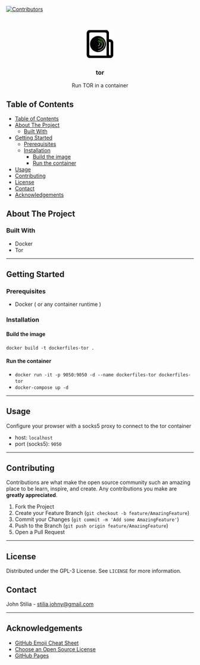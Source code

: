 [![Contributors][contributors-shield]][contributors-url]

<!-- PROJECT LOGO -->
<br />
<p align="center">
    <img src=".assets/logo.png" alt="master Logo" width="80" height="80">
  </a>

  <h3 align="center">tor</h3>

  <p align="center">
    Run TOR in a container
</p>

<!-- TABLE OF CONTENTS -->

## Table of Contents

- [Table of Contents](#table-of-contents)
- [About The Project](#about-the-project)
  - [Built With](#built-with)
- [Getting Started](#getting-started)
  - [Prerequisites](#prerequisites)
  - [Installation](#installation)
    - [Build the image](#build-the-image)
    - [Run the container](#run-the-container)
- [Usage](#usage)
- [Contributing](#contributing)
- [License](#license)
- [Contact](#contact)
- [Acknowledgements](#acknowledgements)

<!-- ABOUT THE PROJECT -->

## About The Project

### Built With

- Docker
- Tor

---

<!-- GETTING STARTED -->

## Getting Started

### Prerequisites

- Docker ( or any container runtime )

### Installation

#### Build the image

`docker build -t dockerfiles-tor .`

#### Run the container

- `docker run -it -p 9050:9050 -d --name dockerfiles-tor dockerfiles-tor`
- `docker-compose up -d`

---

<!-- USAGE EXAMPLES -->

## Usage

Configure your prowser with a socks5 proxy to connect to the tor container

- host: `localhost`
- port (socks5): `9050`

---

<!-- CONTRIBUTING -->

## Contributing

Contributions are what make the open source community such an amazing place to be learn, inspire, and create. Any contributions you make are **greatly appreciated**.

1. Fork the Project
2. Create your Feature Branch (`git checkout -b feature/AmazingFeature`)
3. Commit your Changes (`git commit -m 'Add some AmazingFeature'`)
4. Push to the Branch (`git push origin feature/AmazingFeature`)
5. Open a Pull Request

---

<!-- LICENSE -->

## License

Distributed under the GPL-3 License. See `LICENSE` for more information.

<!-- CONTACT -->

## Contact

John Stilia - stilia.johny@gmail.com

---

<!-- ACKNOWLEDGEMENTS -->

## Acknowledgements

- [GitHub Emoji Cheat Sheet](https://www.webpagefx.com/tools/emoji-cheat-sheet)
- [Choose an Open Source License](https://choosealicense.com)
- [GitHub Pages](https://pages.github.com)

<!-- MARKDOWN LINKS & IMAGES -->
<!-- https://www.markdownguide.org/basic-syntax/#reference-style-links -->

[contributors-shield]: https://img.shields.io/github/contributors/stiliajohny/dockerfiles.svg?style=for-the-badge
[contributors-url]: https://github.com/stiliajohny/dockerfiles/graphs/contributors
[forks-shield]: https://img.shields.io/github/forks/stiliajohny/dockerfiles.svg?style=for-the-badge
[forks-url]: https://github.com/stiliajohny/dockerfiles/network/members
[stars-shield]: https://img.shields.io/github/stars/stiliajohny/dockerfiles.svg?style=for-the-badge
[stars-url]: https://github.com/stiliajohny/dockerfiles/stargazers
[issues-shield]: https://img.shields.io/github/issues/stiliajohny/dockerfiles.svg?style=for-the-badge
[issues-url]: https://github.com/stiliajohny/dockerfiles/issues
[license-shield]: https://img.shields.io/github/license/stiliajohny/dockerfiles?style=for-the-badge
[license-url]: https://github.com/stiliajohny/dockerfiles/blob/master/LICENSE.txt
[linkedin-shield]: https://img.shields.io/badge/-LinkedIn-black.svg?style=for-the-badge&logo=linkedin&colorB=555
[linkedin-url]: https://linkedin.com/in/johnstilia/
[product-screenshot]: .assets/screenshot.png
[ask-me-anything]: https://img.shields.io/badge/Ask%20me-anything-1abc9c.svg?style=for-the-badge
[personal-page]: https://github.com/stiliajohny
